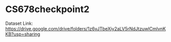 # CS678checkpoint2
Dataset Link:
https://drive.google.com/drive/folders/1z6vJTbeXiy2aLV5rNdJtzuwlCmlvnKKB?usp=sharing
